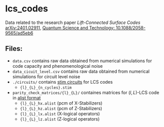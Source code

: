# lcs_codes

Data related to the research paper *Lift-Connected Surface Codes* [arXiv:2401.02911](https://doi.org/10.48550/arXiv.2401.02911/), [Quantum Science and Technology: 10.1088/2058-9565/ad5eb6](https://iopscience.iop.org/article/10.1088/2058-9565/ad5eb6)

## Files:
- `data.csv` contains raw data obtained from numerical simulations for code capacity and phenomenological noise
- `data_cicuit_level.csv` contains raw data obtained from numerical simulations for circuit level noise
- `./circuits/` contains [stim circuits](https://github.com/quantumlib/Stim/blob/main/doc/file_format_stim_circuit.md) for LCS codes
  - `{l}_{L}_{n_cycles}.stim`
- `parity_check_matrices/{l}_{L}/` containes matrices for $(l,L)$-LCS code in [alist format](http://www.inference.org.uk/mackay/codes/alist.html)
  - `{l}_{L}_hx.alist` (pcm of X-Stabilizers)
  - `{l}_{L}_hz.alist` (pcm of Z-Stabilizers)
  - `{l}_{L}_lx.alist` (X-logical operators)
  - `{l}_{L}_lz.alist` (Z-logical operators)
